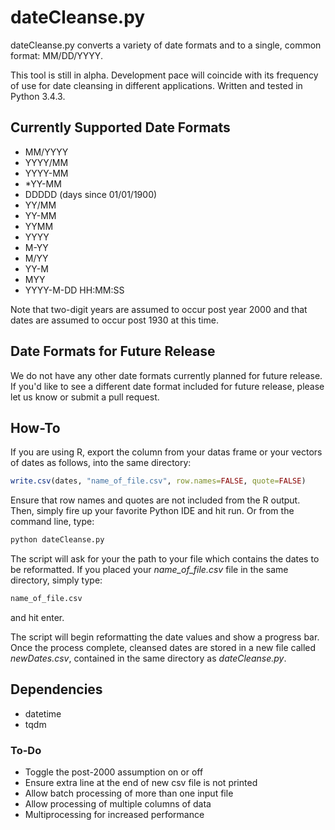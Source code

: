 # dateCleanse.py

dateCleanse.py converts a variety of date formats and to a single, common format: MM/DD/YYYY.

This tool is still in alpha. Development pace will coincide with its frequency of use for date cleansing in 
different applications. Written and tested in Python 3.4.3. 

## Currently Supported Date Formats

- MM/YYYY
- YYYY/MM
- YYYY-MM
- *YY-MM
- DDDDD (days since 01/01/1900)
- YY/MM
- YY-MM
- YYMM
- YYYY
- M-YY
- M/YY
- YY-M
- MYY
- YYYY-M-DD HH:MM:SS
    
Note that two-digit years are assumed to occur post year 2000 and that dates are assumed to occur post 1930 at this time.  

## Date Formats for Future Release

We do not have any other date formats currently planned for future release. If you'd like to see a different date 
format included for future release, please let us know or submit a pull request. 

## How-To

If you are using R, export the column from your datas frame or your vectors of dates as follows, into the same directory:

```r
write.csv(dates, "name_of_file.csv", row.names=FALSE, quote=FALSE)
```

Ensure that row names and quotes are not included from the R output. Then, simply fire up your favorite Python IDE 
and hit run. Or from the command line, type:

```python
python dateCleanse.py
```

The script will ask for your the path to your file which contains the dates to be reformatted. If you placed 
your *name_of_file.csv* file in the same directory, simply type:

```python
name_of_file.csv
```
and hit enter.

The script will begin reformatting the date values and show a progress bar. Once the process complete, cleansed dates 
are stored in a new file called *newDates.csv*, contained in the same directory as *dateCleanse.py*. 

## Dependencies

- datetime
- tqdm

### To-Do
    
- Toggle the post-2000 assumption on or off
- Ensure extra line at the end of new csv file is not printed
- Allow batch processing of more than one input file
- Allow processing of multiple columns of data
- Multiprocessing for increased performance
